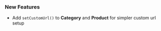 
### New Features

 - Add `setCustomUrl()` to **Category** and **Product** for simpler custom url setup
